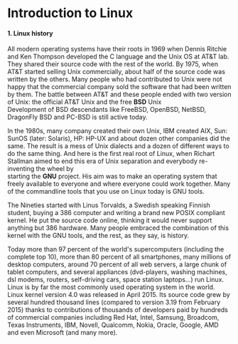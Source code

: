 Introduction to Linux
======================

#### 1. **Linux history**

All modern operating systems have their roots in 1969 when Dennis Ritchie and Ken Thompson developed the C language and the Unix OS at AT&T lab. They shared their source code with the rest of the world. By 1975, when AT&T started selling Unix commercially, about half of the source code was written by the others. Many people who had contributed to Unix were not happy that the commercial company sold the software that had been written by them. The battle between AT&T and these people ended with two version of Unix: the official AT&T Unix and the free **BSD** Unix  
Development of BSD descendants like FreeBSD, OpenBSD, NetBSD, DragonFly BSD and PC-BSD is still active today.  

In the 1980s, many company created their own Unix, IBM created AIX, Sun: SunOS (later: Solaris), HP: HP-UX and about dozen other companies did the same. The result is a mess of Unix dialects and a dozen of different ways to do the same thing. And here is the first real root of Linux, when Richart Stallman aimed to end this era of Unix separation and everybody re-inventing the wheel by   
starting the **GNU** project. His aim was to make an operating system that freely available to everyone and where everyone could work together. Many of the commandline tools that you use on Linux today is GNU tools.  

The Nineties started with Linus Torvalds, a Swedish speaking Finnish student, buying a 386  computer  and  writing  a  brand  new  POSIX compliant kernel. He put the source code online, thinking it would never support anything but 386 hardware. Many people embraced the combination of this kernel with the GNU tools, and the rest, as they say, is history.  

Today more than 97 percent of the world's supercomputers (including the complete top 10), more than 80 percent of all smartphones, many millions of desktop computers, around 70 percent of all web servers, a large chunk of tablet computers, and several appliances (dvd-players, washing machines, dsl modems, routers, self-driving cars, space station laptops...) run Linux. Linux is by far the most commonly used operating system in the world. Linux kernel version 4.0 was released in April 2015. Its source code grew by several hundred thousand lines (compared to version 3.19 from February 2015) thanks to contributions of thousands of developers  paid  by  hundreds  of  commercial  companies  including  Red  Hat, Intel,  Samsung,  Broadcom,  Texas  Instruments,  IBM,  Novell,  Qualcomm,  Nokia,  Oracle, Google, AMD and even Microsoft (and many more).
